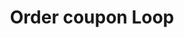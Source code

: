 ---
layout: loop
title: Order coupon Loop
description: Order coupon loop displays Order coupons information.
sidebar: loop
lang: en
subnav: loop_order_coupon
uses_global_argument: true
returns_global_outputs: { countable : true, timestampable : true, versionable : false }
type: order_coupon
arguments :
    - {name: "order", description: "A single order id.", example: "order=\"2\"", mandatory: "true"}
outputs :
    - {name: "$ID", description: "the order coupon id"}
    - {name: "$CODE", description: "the order coupon code"}
    - {name: "$TITLE", description: "the order coupon title"}
    - {name: "$SHORT_DESCRIPTION", description: "the order coupon short description"}
    - {name: "$DESCRIPTION", description: "the order coupon description"}
    - {name: "$EXPIRATION_DATE", description: "the order coupon expiration date"}
    - {name: "$IS_CUMULATIVE", description: "whatever the order coupon is cumulative or not"}
    - {name: "$IS_REMOVING_POSTAGE", description: "whatever the order coupon is removing postage or not"}
    - {name: "$IS_AVAILABLE_ON_SPECIAL_OFFERS", description: "whatever the order coupon is available on special offers or not"}
    - {name: "$DAY_LEFT_BEFORE_EXPIRATION", description: "the order coupon days leaving before expiration"}
---